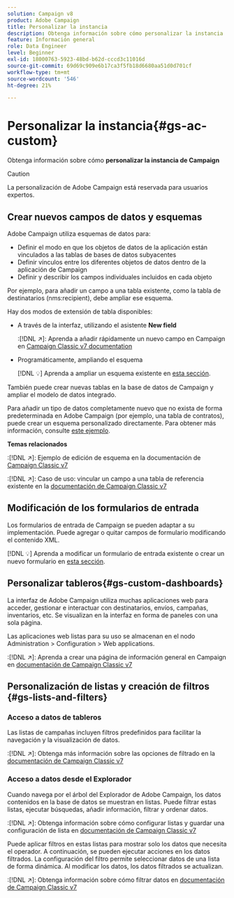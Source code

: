 ```yaml
---
solution: Campaign v8
product: Adobe Campaign
title: Personalizar la instancia
description: Obtenga información sobre cómo personalizar la instancia
feature: Información general
role: Data Engineer
level: Beginner
exl-id: 18000763-5923-48bd-b62d-cccd3c11016d
source-git-commit: 69d69c909e6b17ca3f5fb18d6680aa51d0d701cf
workflow-type: tm+mt
source-wordcount: '546'
ht-degree: 21%

---
```


# Personalizar la instancia{#gs-ac-custom}

Obtenga información sobre cómo **personalizar la instancia de Campaign**

>[!CAUTION]
>
>La personalización de Adobe Campaign está reservada para usuarios expertos.

## Crear nuevos campos de datos y esquemas

Adobe Campaign utiliza esquemas de datos para:

* Definir el modo en que los objetos de datos de la aplicación están vinculados a las tablas de bases de datos subyacentes
* Definir vínculos entre los diferentes objetos de datos dentro de la aplicación de Campaign
* Definir y describir los campos individuales incluidos en cada objeto

Por ejemplo, para añadir un campo a una tabla existente, como la tabla de destinatarios (nms:recipient), debe ampliar ese esquema.

Hay dos modos de extensión de tabla disponibles:

* A través de la interfaz, utilizando el asistente **New field**

   :[!DNL :arrow_upper_right:]: Aprenda a añadir rápidamente un nuevo campo en Campaign en [Campaign Classic v7 documentation](https://experienceleague.adobe.com/docs/campaign-classic/using/configuring-campaign-classic/editing-schemas/new-field-wizard.html?lang=en#configuring-campaign-classic)

* Programáticamente, ampliando el esquema

   [!DNL :bulb:] Aprenda a ampliar un esquema existente en  [esta sección](../dev/extend-schema.md).


También puede crear nuevas tablas en la base de datos de Campaign y ampliar el modelo de datos integrado.

Para añadir un tipo de datos completamente nuevo que no exista de forma predeterminada en Adobe Campaign (por ejemplo, una tabla de contratos), puede crear un esquema personalizado directamente. Para obtener más información, consulte [este ejemplo](../dev/create-schema.md#example--creating-a-contract-table).

**Temas relacionados**

:[!DNL :arrow_upper_right:]: Ejemplo de edición de esquema en la documentación de [Campaign Classic v7](https://experienceleague.adobe.com/docs/campaign-classic/using/configuring-campaign-classic/editing-schemas/examples-of-schemas-edition.html?lang=en#configuring-campaign-classic)

:[!DNL :arrow_upper_right:]: Caso de uso: vincular un campo a una tabla de referencia existente en la [documentación de Campaign Classic v7](https://experienceleague.adobe.com/docs/campaign-classic/using/configuring-campaign-classic/editing-schemas/examples-of-schemas-edition.html?lang=en#uc-link)


## Modificación de los formularios de entrada

Los formularios de entrada de Campaign se pueden adaptar a su implementación. Puede agregar o quitar campos de formulario modificando el contenido XML.

[!DNL :bulb:] Aprenda a modificar un formulario de entrada existente o crear un nuevo formulario en  [esta sección](../dev/forms.md).

## Personalizar tableros{#gs-custom-dashboards}

La interfaz de Adobe Campaign utiliza muchas aplicaciones web para acceder, gestionar e interactuar con destinatarios, envíos, campañas, inventarios, etc. Se visualizan en la interfaz en forma de paneles con una sola página.

Las aplicaciones web listas para su uso se almacenan en el nodo Administration > Configuration > Web applications.

:[!DNL :arrow_upper_right:]: Aprenda a crear una página de información general en Campaign en [documentación de Campaign Classic v7](https://experienceleague.adobe.com/docs/campaign-classic/using/designing-content/web-applications/use-cases--creating-overviews.html?lang=en#creating-a-single-page-web-application)


## Personalización de listas y creación de filtros {#gs-lists-and-filters}

### Acceso a datos de tableros

Las listas de campañas incluyen filtros predefinidos para facilitar la navegación y la visualización de datos.

:[!DNL :arrow_upper_right:]: Obtenga más información sobre las opciones de filtrado en la [documentación de Campaign Classic v7](https://experienceleague.adobe.com/docs/campaign-classic/using/getting-started/filtering-data/filtering-options.html?lang=en#about-filtering)


### Acceso a datos desde el Explorador

Cuando navega por el árbol del Explorador de Adobe Campaign, los datos contenidos en la base de datos se muestran en listas. Puede filtrar estas listas, ejecutar búsquedas, añadir información, filtrar y ordenar datos.

:[!DNL :arrow_upper_right:]: Obtenga información sobre cómo configurar listas y guardar una configuración de lista en [documentación de Campaign Classic v7](https://experienceleague.adobe.com/docs/campaign-classic/using/getting-started/starting-with-adobe-campaign/campaign-workspace/adobe-campaign-ui-lists.html?lang=en#getting-started)


Puede aplicar filtros en estas listas para mostrar solo los datos que necesita el operador. A continuación, se pueden ejecutar acciones en los datos filtrados. La configuración del filtro permite seleccionar datos de una lista de forma dinámica. Al modificar los datos, los datos filtrados se actualizan.

:[!DNL :arrow_upper_right:]: Obtenga información sobre cómo filtrar datos en [documentación de Campaign Classic v7](https://experienceleague.adobe.com/docs/campaign-classic/using/getting-started/filtering-data/creating-filters.html?lang=en#typology-of-available-filters)
